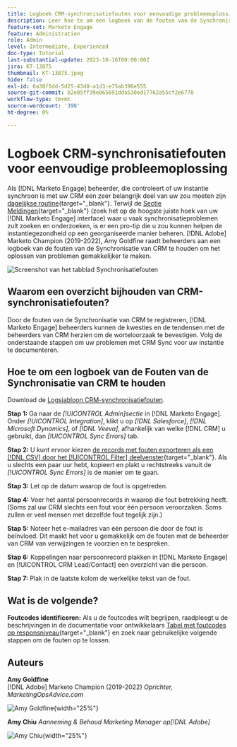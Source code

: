 ```yaml
---
title: Logboek CRM-synchronisatiefouten voor eenvoudige probleemoplossing
description: Leer hoe te om een logboek van de fouten van de Synchronisatie van CRM te gebruiken om de synchronisatiekwesties van CRM te onderzoeken en het te houden regelmatig lopend.
feature-set: Marketo Engage
feature: Administration
role: Admin
level: Intermediate, Experienced
doc-type: Tutorial
last-substantial-update: 2023-10-16T00:00:00Z
jira: KT-13875
thumbnail: KT-13875.jpeg
hide: false
exl-id: 6a38f5dd-5d25-43d8-a1d3-e75ab396e555
source-git-commit: b2e05ff39e065691dda530ed17762a55cf2e6778
workflow-type: tm+mt
source-wordcount: '398'
ht-degree: 0%

---
```


# Logboek CRM-synchronisatiefouten voor eenvoudige probleemoplossing

Als [!DNL Marketo Engage] beheerder, die controleert of uw instantie synchroon is met uw CRM een zeer belangrijk deel van uw zou moeten zijn [dagelijkse routine](https://nation.marketo.com/t5/champion-program-blogs/my-marketo-morning-routine-tips-for-driving-marketing-operation/ba-p/247508){target="_blank"}. Terwijl de [Sectie Meldingen](https://experienceleague.adobe.com/docs/marketo/using/product-docs/core-marketo-concepts/miscellaneous/notification-types.html){target="_blank"} (zoek het op de hoogste juiste hoek van uw [!DNL Marketo Engage] interface) waar u vaak synchronisatieproblemen zult zoeken en onderzoeken, is er een pro-tip die u zou kunnen helpen de instantiegezondheid op een georganiseerde manier beheren. [!DNL Adobe] Marketo Champion (2019-2022), Amy Goldfine raadt beheerders aan een logboek van de fouten van de Synchronisatie van CRM te houden om het oplossen van problemen gemakkelijker te maken.

![Screenshot van het tabblad Synchronisatiefouten](/help/marketo-tutorial-inherited-instance/_assets/Marketo_Engage_Admin_Salesforce_Sync_Errors_Tab.png)

## Waarom een overzicht bijhouden van CRM-synchronisatiefouten?

Door de fouten van de Synchronisatie van CRM te registreren, [!DNL Marketo Engage] beheerders kunnen de kwesties en de tendensen met de beheerders van CRM herzien om de worteloorzaak te bevestigen. Volg de onderstaande stappen om uw problemen met CRM Sync voor uw instantie te documenteren.

## Hoe te om een logboek van de Fouten van de Synchronisatie van CRM te houden

Download de [Logsjabloon CRM-synchronisatiefouten](/help/marketo-tutorial-inherited-instance/_assets/downloads/Adobe-Marketo-Engage_CRM-Sync-Error-Log-Template.xlsx).

**Stap 1:** Ga naar de *[!UICONTROL Admin]sectie* in [!DNL Marketo Engage]. Onder *[!UICONTROL Integration]*, klikt u op *[!DNL Salesforce]*, *[!DNL Microsoft Dynamics]*, of *[!DNL Veeva]*, afhankelijk van welke [!DNL CRM] u gebruikt, dan *[!UICONTROL Sync Errors]* tab.

**Stap 2:** U kunt ervoor kiezen [de records met fouten exporteren als een [!DNL CSV] door het [!UICONTROL Filter] deelvenster](https://experienceleague.adobe.com/docs/marketo/using/product-docs/crm-sync/salesforce-sync/salesforce-sync-errors.html#filter-sync-errors){target="_blank"}. Als u slechts een paar uur hebt, kopieert en plakt u rechtstreeks vanuit de *[!UICONTROL Sync Errors]* is de manier om te gaan.

**Stap 3:** Let op de datum waarop de fout is opgetreden.

**Stap 4:** Voer het aantal persoonrecords in waarop die fout betrekking heeft. (Soms zal uw CRM slechts een fout voor één persoon veroorzaken. Soms zullen er veel mensen met dezelfde fout tegelijk zijn.)

**Stap 5:** Noteer het e-mailadres van één persoon die door de fout is beïnvloed. Dit maakt het voor u gemakkelijk om de fouten met de beheerder van CRM van verwijzingen te voorzien en te bespreken.

**Stap 6:** Koppelingen naar persoonrecord plakken in [!DNL Marketo Engage] en [!UICONTROL CRM Lead/Contact] een overzicht van die persoon.

**Stap 7:** Plak in de laatste kolom de werkelijke tekst van de fout.

## Wat is de volgende?

**Foutcodes identificeren:** Als u de foutcodes wilt begrijpen, raadpleegt u de beschrijvingen in de documentatie voor ontwikkelaars [Tabel met foutcodes op responsniveau](https://developers.marketo.com/rest-api/error-codes/#response_level_error_codes){target="_blank"} en zoek naar gebruikelijke volgende stappen om de fouten op te lossen.

## Auteurs

**Amy Goldfine**\
[!DNL Adobe] Marketo Champion (2019-2022)
*Oprichter, MarketingOpsAdvice.com*

![Amy Goldfine](/help/marketo-tutorial-inherited-instance/_assets/authors/Customer_Author_Amy_Goldfine.png){width="25%"}

**Amy Chiu**
*Aanneming &amp; Behoud Marketing Manager op[!DNL Adobe]*

![Amy Chiu](/help/marketo-tutorial-inherited-instance/_assets/authors/Adobe_Author_Amy_Chiu.png){width="25%"}
